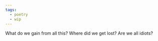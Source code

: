 ```yaml
---
tags:
  - poetry
  - wip
---
```

What do we gain from all this?
Where did we get lost?
Are we all idiots?